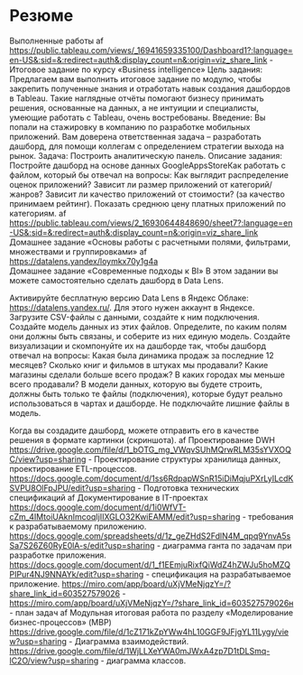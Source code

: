 # Резюме
Выполненные работы
af
https://public.tableau.com/views/_16941659335100/Dashboard1?:language=en-US&:sid=&:redirect=auth&:display_count=n&:origin=viz_share_link - Итоговое задание по курсу «Business intelligence»
Цель задания:
Предлагаем вам выполнить итоговое задание по модулю, чтобы закрепить полученные знания и отработать навык создания дашбордов в Tableau. Такие наглядные отчёты помогают бизнесу принимать решения, основанные на данных, а не интуиции и специалисты, умеющие работать с Tableau, очень востребованы.
Введение:
Вы попали на стажировку в компанию по разработке мобильных приложений. Вам доверена ответственная задача – разработать дашборд, для помощи коллегам с определением стратегии выхода на рынок.
Задача:
Построить аналитическую панель.
Описание задания:
Постройте дашборд на основе данных GoogleAppsStoreКак работать с файлом, который бы отвечал на вопросы:
Как выглядит распределение оценок приложений?
Зависит ли размер приложений от категорий/жанров?
Зависит ли качество приложений от стоимости? (за качество принимаем рейтинг).
Показать среднюю цену платных приложений по категориям.
af
https://public.tableau.com/views/2_16930644848690/sheet7?:language=en-US&:sid=&:redirect=auth&:display_count=n&:origin=viz_share_link
Домашнее задание «Основы работы с расчетными полями, фильтрами, множествами и группировками»
af
https://datalens.yandex/loymkx70y1g4a  
Домашнее задание «Современные подходы к BI»
В этом задании вы можете самостоятельно сделать дашборд в Data Lens.

Активируйте бесплатную версию Data Lens в Яндекс Облаке: https://datalens.yandex.ru/. Для этого нужен аккаунт в Яндексе.
Загрузите CSV-файлы с данными, создайте к ним подключения.
Создайте модель данных из этих файлов. Определите, по каким полям они должны быть связаны, и соберите из них единую модель.
Создайте визуализации и скомпонуйте их на дашборде так, чтобы дашборд отвечал на вопросы:
Какая была динамика продаж за последние 12 месяцев?
Сколько книг и фильмов в штуках мы продавали?
Какие магазины сделали больше всего продаж?
В каких городах мы меньше всего продавали?
В модели данных, которую вы будете строить, должны быть только те файлы (подключения), которые будут реально использоваться в чартах и дашборде. Не подключайте лишние файлы в модель.

Когда вы создадите дашборд, можете отправить его в качестве решения в формате картинки (скриншота).
af
Проектирование DWH
https://drive.google.com/file/d/1_bOTG_mg_VWqvSUhMQrwRLM35sYVXOQC/view?usp=sharing - Проектирование структуры хранилища данных, проектирование ETL-процессов.
https://docs.google.com/document/d/1ss6RdpapWSnR15iDiMqjuPXrLyILcdKSVPU8OlFpJPU/edit?usp=sharing - Подготовка технических спецификаций
af
Документирование в IT-проектах
https://docs.google.com/document/d/1i0WfVT-cZm_4IMtoiUAknImcoqIjIIXGLO32KwiEAMM/edit?usp=sharing - требования к разрабатываемому приложению.
https://docs.google.com/spreadsheets/d/1z_geZHdS2FdlN4M_qpq9YnvA5sSa7S26Z60RyE0lA-s/edit?usp=sharing - диаграмма ганта по задачам при разработке приложения.
https://docs.google.com/document/d/1_f1EEmjuRixfQiWdZ4hZWJu5hoMZQPIPur4NJ9NNAYk/edit?usp=sharing - спецификация на разрабатываемое приложение.
https://miro.com/app/board/uXjVMeNjqzY=/?share_link_id=603527579026 - https://miro.com/app/board/uXjVMeNjqzY=/?share_link_id=603527579026н -  план задач
af
Модульная итоговая работа по разделу «Моделирование бизнес-процессов» (MBP)
https://drive.google.com/file/d/1cZ171kZpYWw4hL10GGF9JFjgYL11Lygy/view?usp=sharing - Диаграмма взаимодействий.
https://drive.google.com/file/d/1WjLLXeYWA0mJWxA4zp7D1tDLSmq-lC2O/view?usp=sharing - диаграмма классов.